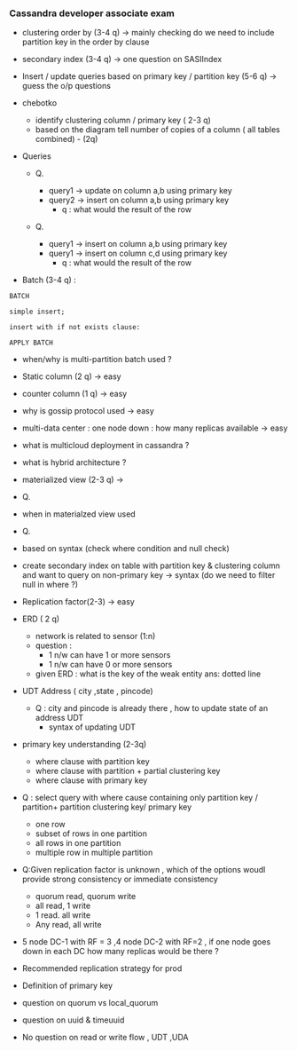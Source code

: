 
### Cassandra developer associate exam 
- clustering order by  (3-4 q) -> mainly checking do we need to include partition key in the order by clause

- secondary index (3-4 q) -> one question on SASIIndex

- Insert / update queries based on primary key / partition key (5-6 q) -> guess the o/p questions

- chebotko  
  - identify clustering column / primary key ( 2-3 q)
  - based on the diagram tell number of copies of a column ( all tables combined) - (2q)

- Queries
  - Q.
    - query1 -> update on column a,b using primary key  
    - query2 -> insert on column a,b using primary key
      - q : what would the result of the row

  - Q.  
    - query1 -> insert on column a,b using primary key
    - query1 -> insert on column c,d using primary key
      - q : what would the result of the row

- Batch (3-4 q) :

```
BATCH

simple insert;

insert with if not exists clause:

APPLY BATCH
```

- when/why is multi-partition batch used ?

- Static column (2 q) -> easy

- counter column (1 q) -> easy

- why is gossip protocol used -> easy

- multi-data center : one node down : how many replicas available -> easy

- what is multicloud deployment in cassandra ?

- what is hybrid architecture ?

- materialized view  (2-3 q) ->
 - Q.
  - when in materialzed view used
 - Q.
 - based on syntax  (check where condition and null check)

- create secondary index  on table with partition key & clustering column and want to query on non-primary key -> syntax (do we need to filter null in where ?)

- Replication factor(2-3)  -> easy

- ERD ( 2 q)
  - network is related to sensor (1:n)
  - question :
     - 1 n/w can have 1 or more sensors
     - 1 n/w can have 0 or more sensors
  - given ERD  : what is the key of the weak entity
    ans: dotted line


- UDT Address ( city ,state , pincode)
  - Q : city and pincode is already there , how to update state of an address UDT
    - syntax of updating UDT

- primary key understanding (2-3q)
  - where clause with partition key
  - where clause with partition + partial clustering key
  - where clause with primary key

- Q : select query with where cause containing only partition key / partition+ partition clustering key/ primary key
   - one row
   - subset of rows in one partition
   - all rows in one partition
   - multiple row in multiple partition


- Q:Given replication factor is unknown , which of the options woudl provide strong consistency or immediate consistency
  - quorum read, quorum write
  - all read, 1 write
  - 1 read. all write
  - Any read, all write


- 5 node DC-1  with RF = 3 ,4 node DC-2 with RF=2 , if one node goes down in each DC how many replicas would be there ?


- Recommended replication strategy for prod

- Definition of primary key

- question on quorum vs local_quorum

- question on uuid & timeuuid

- No question on read or write flow , UDT ,UDA
